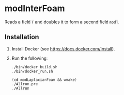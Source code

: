 # modInterFoam

Reads a field `T` and doubles it to form a second field `modT`.

## Installation

1. Install Docker (see https://docs.docker.com/install).

2. Run the following:

   ```shell
   ./bin/docker_build.sh
   ./bin/docker_run.sh
   
   (cd modLaplacianFoam && wmake)
   ./Allrun.pre
   ./Allrun
   ```


